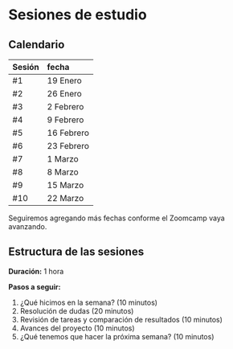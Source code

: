 # Sesiones de estudio

## Calendario

|Sesión|fecha|
|:----|:----|
|#1|19 Enero|
|#2|26 Enero|
|#3|2 Febrero|
|#4|9 Febrero|
|#5|16 Febrero|
|#6|23 Febrero|
|#7|1 Marzo|
|#8|8 Marzo|
|#9|15 Marzo|
|#10|22 Marzo|


Seguiremos agregando más fechas conforme el Zoomcamp vaya avanzando.

## Estructura de las sesiones

**Duración:** 1 hora

**Pasos a seguir:**

1. ¿Qué hicimos en la semana? (10 minutos)
2. Resolución de dudas (20 minutos)
3. Revisión de tareas y comparación de resultados (10 minutos)
4. Avances del proyecto (10 minutos)
5. ¿Qué tenemos que hacer la próxima semana? (10 minutos)

